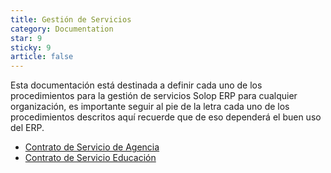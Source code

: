 ```yaml
---
title: Gestión de Servicios
category: Documentation
star: 9
sticky: 9
article: false
---
```


Esta documentación está destinada a definir cada uno de los procedimientos para la gestión de servicios Solop ERP para cualquier organización, es importante seguir al pie de la letra cada uno de los procedimientos descritos aquí recuerde que de eso dependerá el buen uso del ERP.

- [Contrato de Servicio de Agencia](service-agency-contract)
- [Contrato de Servicio Educación](service-education-contract)
